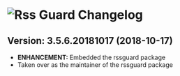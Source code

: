 # ![Rss Guard Changelog](https://img.shields.io/badge/Rss%20Guard-Package%20Changelog-blue.svg?style=for-the-badge)

## Version: 3.5.6.20181017 (2018-10-17)
- **ENHANCEMENT:** Embedded the rssguard package
- Taken over as the maintainer of the rssguard package
